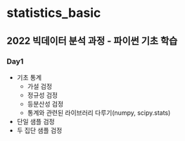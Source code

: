 # statistics_basic

## 2022 빅데이터 분석 과정 - 파이썬 기초 학습

### Day1
  - 기초 통계
    - 가설 검정
    - 정규성 검정
    - 등분산성 검정
    - 통계와 관련된 라이브러리 다루기(numpy, scipy.stats)
  - 단일 샘플 검정
  - 두 집단 샘플 검정
